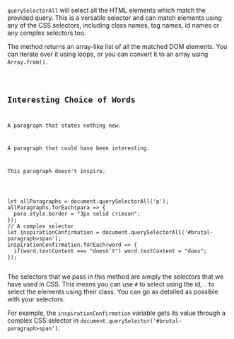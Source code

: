 `querySelectorAll` will select
all the HTML elements which match the
provided query. This is a versatile
selector
and
can match elements using any of the
CSS selectors, including class names, tag names,
id names or any complex selectors too.

The method returns an array-like
list of all the matched DOM elements. You
can iterate over it using loops, or
you can convert it to an array using
`Array.from()`.

<Editor lang="javascript">
<code>
<panel lang="html">
<h2>Interesting Choice of Words</h2>
<p>A paragraph that states nothing new.</p>
<p class = "interesting-paragraph">A paragraph that could have been interesting.</p>
<p id = "brutal-paragraph"><span>This</span> paragraph <span>doesn't</span> inspire.</p>
</panel>
<panel lang="javascript">
let allParagraphs = document.querySelectorAll('p');
allParagraphs.forEach(para => {
  para.style.border = "3px solid crimson";
});
// A complex selector
let inspirationConfirmation = document.querySelectorAll('#brutal-paragraph>span');
inspirationConfirmation.forEach(word => {
  if(word.textContent === "doesn't") word.textContent = "does";
});
</panel>
</code>
</Editor>

The selectors that we pass in this
method are simply the selectors
that we have used in CSS. This means you
can use `#` to select using the id, `.` to
select the elements using their class.
You can go as detailed as possible
with your selectors.

For example, the `inspirationConfirmation`
variable gets its value through a complex
CSS selector in `document.querySelector('#brutal-paragraph>span')`.